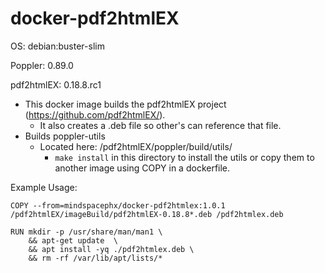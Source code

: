 # docker-pdf2htmlEX
OS: debian:buster-slim

Poppler: 0.89.0

pdf2htmlEX: 0.18.8.rc1

 - This docker image builds the pdf2htmlEX project (https://github.com/pdf2htmlEX/).
   - It also creates a .deb file so other's can reference that file.
 - Builds poppler-utils
   - Located here: /pdf2htmlEX/poppler/build/utils/
     - ```make install``` in this directory to install the utils or copy them to another image using COPY in a dockerfile.

Example Usage:
```
COPY --from=mindspacephx/docker-pdf2htmlex:1.0.1 /pdf2htmlEX/imageBuild/pdf2htmlEX-0.18.8*.deb /pdf2htmlex.deb

RUN mkdir -p /usr/share/man/man1 \
    && apt-get update  \
    && apt install -yq ./pdf2htmlex.deb \
    && rm -rf /var/lib/apt/lists/*
```